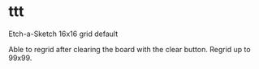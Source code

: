 # ttt

Etch-a-Sketch
16x16 grid default

Able to regrid after clearing the board with the clear button.
Regrid up to 99x99.

